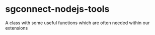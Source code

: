 # sgconnect-nodejs-tools
A class with some useful functions which are often needed within our extensions
